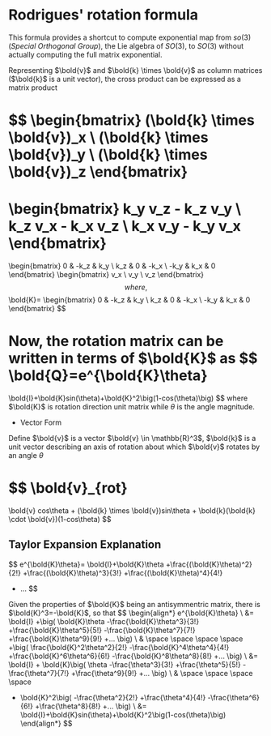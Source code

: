 # Rodrigues' rotation formula

This formula provides a shortcut to compute exponential map from $so(3)$ (*Special Orthogonal Group*), the Lie algebra of $SO(3)$, to $SO(3)$ without actually computing the full matrix exponential.

Representing $\bold{v}$ and $\bold{k} \times \bold{v}$ as column matrices ($\bold{k}$ is a unit vector), the cross product can be expressed as a matrix product

$$
\begin{bmatrix}
      (\bold{k} \times \bold{v})_x \\
      (\bold{k} \times \bold{v})_y \\
      (\bold{k} \times \bold{v})_z
\end{bmatrix}
=
\begin{bmatrix}
      k_y v_z - k_z v_y \\
      k_z v_x - k_x v_z \\
      k_x v_y - k_y v_x
\end{bmatrix}
=
\begin{bmatrix}
      0 & -k_z & k_y \\
      k_z & 0 & -k_x \\
      -k_y & k_x & 0
\end{bmatrix}
\begin{bmatrix}
      v_x \\
      v_y \\
      v_z
\end{bmatrix}
$$
where, 
$$
\bold{K}=
\begin{bmatrix}
      0 & -k_z & k_y \\
      k_z & 0 & -k_x \\
      -k_y & k_x & 0
\end{bmatrix}
$$

Now, the rotation matrix can be written in terms of $\bold{K}$ as
$$
\bold{Q}=e^{\bold{K}\theta}
=
\bold{I}+\bold{K}sin(\theta)+\bold{K}^2\big(1-cos(\theta)\big)
$$
where $\bold{K}$ is rotation direction unit matrix while $\theta$ is the angle magnitude.

* Vector Form

Define $\bold{v}$ is a vector $\bold{v} \in \mathbb{R}^3$, $\bold{k}$ is a unit vector describing an axis of rotation about which $\bold{v}$ rotates by an angle $\theta$

$$
\bold{v}_{rot}
=
\bold{v} cos\theta + (\bold{k} \times \bold{v})sin\theta + \bold{k}(\bold{k} \cdot \bold{v})(1-cos\theta)
$$

## Taylor Expansion Explanation

$$
e^{\bold{K}\theta}=
\bold{I}+\bold{K}\theta
+\frac{(\bold{K}\theta)^2}{2!}
+\frac{(\bold{K}\theta)^3}{3!}
+\frac{(\bold{K}\theta)^4}{4!}
+ ...
$$

Given the properties of $\bold{K}$ being an antisymmentric matrix, there is $\bold{K}^3=-\bold{K}$, so that
$$
\begin{align*}
e^{\bold{K}\theta}
\\ &=
\bold{I}
+\big(
    \bold{K}\theta
    -\frac{\bold{K}\theta^3}{3!}
    +\frac{\bold{K}\theta^5}{5!}
    -\frac{\bold{K}\theta^7}{7!}
    +\frac{\bold{K}\theta^9}{9!}
    +...
\big)
\\ &
\space \space \space \space 
+\big(
    \frac{\bold{K}^2\theta^2}{2!}
    -\frac{\bold{K}^4\theta^4}{4!}
    +\frac{\bold{K}^6\theta^6}{6!}
    -\frac{\bold{K}^8\theta^8}{8!}
    +...
\big)
\\ &=
\bold{I} +
\bold{K}\big(
    \theta
    -\frac{\theta^3}{3!}
    +\frac{\theta^5}{5!}
    -\frac{\theta^7}{7!}
    +\frac{\theta^9}{9!}
    +...
\big) 
\\ &
\space \space \space \space 
+ \bold{K}^2\big(
    -\frac{\theta^2}{2!}
    +\frac{\theta^4}{4!}
    -\frac{\theta^6}{6!}
    +\frac{\theta^8}{8!}
    +...
\big)
\\ &=
\bold{I}+\bold{K}sin(\theta)+\bold{K}^2\big(1-cos(\theta)\big)
\end{align*}
$$